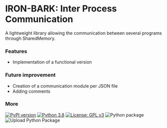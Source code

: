 # IRON-BARK: Inter Process Communication
A lightweight library allowing the communication between several programs through SharedMemory.

### Features
* Implementation of a functional version

### Future improvement
* Creation of a communication module per JSON file
* Adding comments

### More
[![PyPI version](https://badge.fury.io/py/IRONbark.svg)](https://badge.fury.io/py/IRONbark)
[![Python 3.8](https://img.shields.io/badge/python-3.8-blue.svg)](https://www.python.org/downloads/release/python-380/)
[![License: GPL v3](https://img.shields.io/badge/License-GPL%20v3-blue.svg)](http://www.gnu.org/licenses/gpl-3.0)
![Python package](https://github.com/Zentetsu/IRON/workflows/Python%20package/badge.svg?branch=master)
![Upload Python Package](https://github.com/Zentetsu/IRON/workflows/Upload%20Python%20Package/badge.svg?branch=release)
